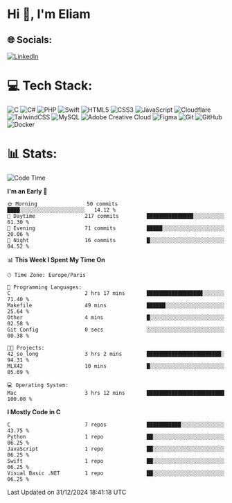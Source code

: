<h1>Hi 👋, I'm Eliam</h1>

## 🌐 Socials:
[![LinkedIn](https://img.shields.io/badge/LinkedIn-%230077B5.svg?logo=linkedin&logoColor=white)](https://www.linkedin.com/in/eliam-detoh/) 

# 💻 Tech Stack:
![C](https://img.shields.io/badge/c-%2300599C.svg?style=for-the-badge&logo=c&logoColor=white) ![C#](https://img.shields.io/badge/c%23-%23239120.svg?style=for-the-badge&logo=csharp&logoColor=white) ![PHP](https://img.shields.io/badge/php-%23777BB4.svg?style=for-the-badge&logo=php&logoColor=white) ![Swift](https://img.shields.io/badge/swift-F54A2A?style=for-the-badge&logo=swift&logoColor=white) ![HTML5](https://img.shields.io/badge/html5-%23E34F26.svg?style=for-the-badge&logo=html5&logoColor=white) ![CSS3](https://img.shields.io/badge/css3-%231572B6.svg?style=for-the-badge&logo=css3&logoColor=white) ![JavaScript](https://img.shields.io/badge/javascript-%23323330.svg?style=for-the-badge&logo=javascript&logoColor=%23F7DF1E) ![Cloudflare](https://img.shields.io/badge/Cloudflare-F38020?style=for-the-badge&logo=Cloudflare&logoColor=white) ![TailwindCSS](https://img.shields.io/badge/tailwindcss-%2338B2AC.svg?style=for-the-badge&logo=tailwind-css&logoColor=white) ![MySQL](https://img.shields.io/badge/mysql-4479A1.svg?style=for-the-badge&logo=mysql&logoColor=white) ![Adobe Creative Cloud](https://img.shields.io/badge/Adobe%20Creative%20Cloud-DA1F26.svg?style=for-the-badge&logo=Adobe%20Creative%20Cloud&logoColor=white) ![Figma](https://img.shields.io/badge/figma-%23F24E1E.svg?style=for-the-badge&logo=figma&logoColor=white) ![Git](https://img.shields.io/badge/git-%23F05033.svg?style=for-the-badge&logo=git&logoColor=white) ![GitHub](https://img.shields.io/badge/github-%23121011.svg?style=for-the-badge&logo=github&logoColor=white) ![Docker](https://img.shields.io/badge/docker-%230db7ed.svg?style=for-the-badge&logo=docker&logoColor=white)

# 📊  Stats:
<!--START_SECTION:waka-->
![Code Time](http://img.shields.io/badge/Code%20Time-83%20hrs%2051%20mins-blue)

**I'm an Early 🐤** 

```text
🌞 Morning                50 commits          ████░░░░░░░░░░░░░░░░░░░░░   14.12 % 
🌆 Daytime                217 commits         ███████████████░░░░░░░░░░   61.30 % 
🌃 Evening                71 commits          █████░░░░░░░░░░░░░░░░░░░░   20.06 % 
🌙 Night                  16 commits          █░░░░░░░░░░░░░░░░░░░░░░░░   04.52 % 
```


📊 **This Week I Spent My Time On** 

```text
🕑︎ Time Zone: Europe/Paris

💬 Programming Languages: 
C                        2 hrs 17 mins       ██████████████████░░░░░░░   71.40 % 
Makefile                 49 mins             ██████░░░░░░░░░░░░░░░░░░░   25.64 % 
Other                    4 mins              █░░░░░░░░░░░░░░░░░░░░░░░░   02.58 % 
Git Config               0 secs              ░░░░░░░░░░░░░░░░░░░░░░░░░   00.38 % 

🐱‍💻 Projects: 
42_so_long               3 hrs 2 mins        ████████████████████████░   94.31 % 
MLX42                    10 mins             █░░░░░░░░░░░░░░░░░░░░░░░░   05.69 % 

💻 Operating System: 
Mac                      3 hrs 12 mins       █████████████████████████   100.00 % 
```

**I Mostly Code in C** 

```text
C                        7 repos             ███████████░░░░░░░░░░░░░░   43.75 % 
Python                   1 repo              ██░░░░░░░░░░░░░░░░░░░░░░░   06.25 % 
JavaScript               1 repo              ██░░░░░░░░░░░░░░░░░░░░░░░   06.25 % 
Swift                    1 repo              ██░░░░░░░░░░░░░░░░░░░░░░░   06.25 % 
Visual Basic .NET        1 repo              ██░░░░░░░░░░░░░░░░░░░░░░░   06.25 % 
```




 Last Updated on 31/12/2024 18:41:18 UTC
<!--END_SECTION:waka-->
